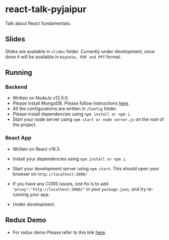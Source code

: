 # react-talk-pyjaipur

Talk about React fundamentals.

## Slides

Slides are available in `slides` folder.
Currently under development, once done it will be available in `Keynote, PDF and PPT` format. 

## Running

### Backend 
- Written on NodeJs v12.0.0. 
- Please install MongoDB. Please follow instructions [here](https://docs.mongodb.com/manual/installation/).
- All the configurations are written in `/Config` folder.
- Please install dependencies using `npm install or npm i`.
- Start your node server using `npm start or node server.js` on the root of the project.

### React App
- Written on React v16.3.
- Install your dependencies using `npm install or npm i`.
- Start your development server using `npm start`. This should open your browser on `http://localhost:3000/`

- If you have any CORS issues, one fix is to add `"proxy":"http://localhost:3000/"` in your `package.json`, and try re-running your app.
- Under development.

## Redux Demo

- For redux demo Please refer to this link [here](https://github.com/Jithinqw/redux-demo).